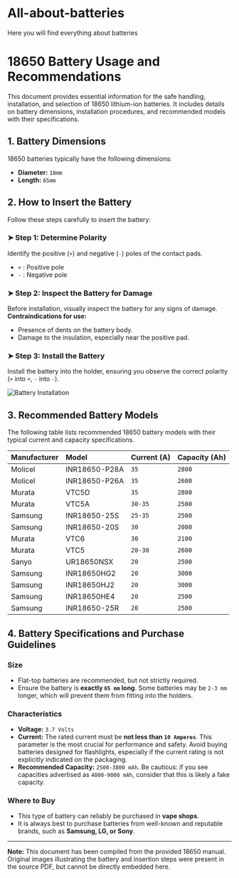 # All-about-batteries
Here you will find everything about batteries
# 18650 Battery Usage and Recommendations

This document provides essential information for the safe handling, installation, and selection of 18650 lithium-ion batteries. It includes details on battery dimensions, installation procedures, and recommended models with their specifications.

## 1. Battery Dimensions

18650 batteries typically have the following dimensions:
* **Diameter:** `18mm`
* **Length:** `65mm`

## 2. How to Insert the Battery

Follow these steps carefully to insert the battery:

### ➤ Step 1: Determine Polarity
Identify the positive (`+`) and negative (`-`) poles of the contact pads.
* `+` : Positive pole
* `-` : Negative pole

### ➤ Step 2: Inspect the Battery for Damage
Before installation, visually inspect the battery for any signs of damage.
**Contraindications for use:**
* Presence of dents on the battery body.
* Damage to the insulation, especially near the positive pad.

### ➤ Step 3: Install the Battery
Install the battery into the holder, ensuring you observe the correct polarity (`+` into `+`, `-` into `-`).

![Battery Installation](images/battery_installation.jpeg)

## 3. Recommended Battery Models

The following table lists recommended 18650 battery models with their typical current and capacity specifications.

| Manufacturer | Model         | Current (A) | Capacity (Ah) |
| :----------- | :------------ | :---------- | :------------ |
| Molicel      | INR18650-P28A | `35`          | `2800`          |
| Molicel      | INR18650-P26A | `35`          | `2600`          |
| Murata       | VTC5D         | `35`          | `2800`          |
| Murata       | VTC5A         | `30-35`       | `2500`          |
| Samsung      | INR18650-25S  | `25-35`       | `2500`          |
| Samsung      | INR18650-20S  | `30`          | `2000`          |
| Murata       | VTC6          | `30`          | `2100`          |
| Murata       | VTC5          | `20-30`       | `2600`          |
| Sanyo        | UR18650NSX    | `20`          | `2500`          |
| Samsung      | INR18650HG2   | `20`          | `3000`          |
| Samsung      | INR18650HJ2   | `20`          | `3000`          |
| Samsung      | INR18650HE4   | `20`          | `2500`          |
| Samsung      | INR18650-25R  | `20`          | `2500`          |

## 4. Battery Specifications and Purchase Guidelines

### Size
* Flat-top batteries are recommended, but not strictly required.
* Ensure the battery is **exactly `65 mm` long**. Some batteries may be `2-3 mm` longer, which will prevent them from fitting into the holders.

### Characteristics
* **Voltage:** `3.7 Volts`
* **Current:** The rated current must be **not less than `10 Amperes`**. This parameter is the most crucial for performance and safety. Avoid buying batteries designed for flashlights, especially if the current rating is not explicitly indicated on the packaging.
* **Recommended Capacity:** `2500-3800 mAh`. Be cautious: if you see capacities advertised as `4000-9000 mAh`, consider that this is likely a fake capacity.

### Where to Buy
* This type of battery can reliably be purchased in **vape shops**.
* It is always best to purchase batteries from well-known and reputable brands, such as **Samsung, LG, or Sony**.

---
**Note:** This document has been compiled from the provided 18650 manual. Original images illustrating the battery and insertion steps were present in the source PDF, but cannot be directly embedded here.
